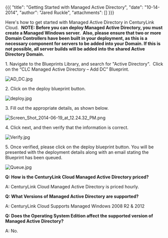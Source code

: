 {{{
  "title": "Getting Started with Managed Active Directory",
  "date": "10-14-2014",
  "author": "Jared Ruckle",
  "attachments": []
}}}

<p>Here's how to get started with Managed Active Directory in CenturyLink Cloud. &nbsp;<strong>NOTE: Before you can deploy Managed Active Directory, you must create a Managed Windows server. &nbsp;</strong><strong>Also, please ensure that two or more Domain Controllers have been built in your deployment, as this is a necessary component for servers to be added into your Domain. If this is not possible, all server builds will be added into the shared Active Directory Domain.</strong>
</p>

<p>1. Navigate to the Blueprints Library, and search for "Active Directory". &nbsp;Click on the “CLC Managed Active Directory – Add DC” Blueprint.</p>
<p><img src="https://t3n.zendesk.com/attachments/token/EyJnmscs4LOWcKiCl1J26abrq/?name=AD_DC.jpg" alt="AD_DC.jpg" />
</p>
<p>2. Click on the deploy blueprint button.</p>
<p><img src="https://t3n.zendesk.com/attachments/token/uhTQznQMIepjAKdDmHDMGmcMP/?name=deploy.jpg" alt="deploy.jpg" />
</p>
<p>3.&nbsp;Fill out the appropriate details, as shown below.</p>
<p><img src="https://t3n.zendesk.com/attachments/token/74OxavA9bA3kecHCHNFZXKa3h/?name=Screen+Shot+2014-06-19+at+12.24.32+PM.png" alt="Screen_Shot_2014-06-19_at_12.24.32_PM.png" />
</p>

<p>4. Click next, and then verify that the information is correct.</p>
<p><img src="https://t3n.zendesk.com/attachments/token/6XGd05W36YINVRGd9QHouWRIj/?name=Verify.jpg" alt="Verify.jpg" />
</p>

<p>5.&nbsp;Once verified, please click on the deploy blueprint button. You will be presented with the deployment details along with an email stating the Blueprint has been queued.</p>
<p><img src="https://t3n.zendesk.com/attachments/token/LJNTQK4qwNc3EPuVAwsA8QaSx/?name=Queue.jpg" alt="Queue.jpg" />
</p>

<p><strong>Q: How is the CenturyLink Cloud Managed Active Directory priced? </strong>
</p>
<p>A: CenturyLink Cloud Managed Active Directory is priced hourly.</p>
<p><strong>Q: What Versions of Managed Active Directory are supported? </strong>
</p>
<p>A: CenturyLink Cloud Supports Managed Windows 2008 R2 &amp; 2012</p>
<p><strong>Q: Does the Operating System Edition affect the supported version of Managed Active Directory? </strong>
</p>
<p>A: No.</p>